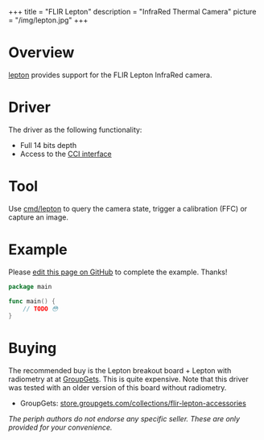 +++
title = "FLIR Lepton"
description = "InfraRed Thermal Camera"
picture = "/img/lepton.jpg"
+++

# Overview

[lepton](https://periph.io/x/periph/devices/lepton) provides support for the
FLIR Lepton InfraRed camera.


# Driver

The driver as the following functionality:

- Full 14 bits depth
- Access to the [CCI interface](https://periph.io/x/periph/devices/lepton/cci)


# Tool

Use
[cmd/lepton](https://github.com/google/periph/blob/master/cmd/lepton/main.go) to
query the camera state, trigger a calibration (FFC) or capture an image.


# Example

Please [edit this page on
GitHub](https://github.com/periph/website/edit/master/site/content/device/lepton.md)
to complete the example. Thanks!

```go
package main

func main() {
    // TODO 😳
}
```


# Buying

The recommended buy is the Lepton breakout board + Lepton with radiometry at at
[GroupGets](https://store.groupgets.com/). This is quite expensive. Note that
this driver was tested with an older version of this board without radiometry.

- GroupGets:
  [store.groupgets.com/collections/flir-lepton-accessories](https://store.groupgets.com/collections/flir-lepton-accessories)

_The periph authors do not endorse any specific seller. These are only provided
for your convenience._
